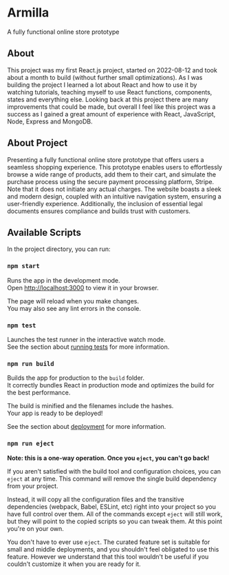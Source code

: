 # Armilla
A fully functional online store prototype

## About

This project was my first React.js project, started on 2022-08-12 and took about a month to build (without further small optimizations). As I was building the project I learned a lot about React and how to use it by watching tutorials, teaching myself to use React functions, components, states and everything else. Looking back at this project there are many improvements that could be made, but overall I feel like this project was a success as I gained a great amount of experience with React, JavaScript, Node, Express and MongoDB.

## About Project

Presenting a fully functional online store prototype that offers users a seamless shopping experience. This prototype enables users to effortlessly browse a wide range of products, add them to their cart, and simulate the purchase process using the secure payment processing platform, Stripe. Note that it does not initiate any actual charges. The website boasts a sleek and modern design, coupled with an intuitive navigation system, ensuring a user-friendly experience. Additionally, the inclusion of essential legal documents ensures compliance and builds trust with customers.

## Available Scripts

In the project directory, you can run:

### `npm start`

Runs the app in the development mode.\
Open [http://localhost:3000](http://localhost:3000) to view it in your browser.

The page will reload when you make changes.\
You may also see any lint errors in the console.

### `npm test`

Launches the test runner in the interactive watch mode.\
See the section about [running tests](https://facebook.github.io/create-react-app/docs/running-tests) for more information.

### `npm run build`

Builds the app for production to the `build` folder.\
It correctly bundles React in production mode and optimizes the build for the best performance.

The build is minified and the filenames include the hashes.\
Your app is ready to be deployed!

See the section about [deployment](https://facebook.github.io/create-react-app/docs/deployment) for more information.

### `npm run eject`

**Note: this is a one-way operation. Once you `eject`, you can't go back!**

If you aren't satisfied with the build tool and configuration choices, you can `eject` at any time. This command will remove the single build dependency from your project.

Instead, it will copy all the configuration files and the transitive dependencies (webpack, Babel, ESLint, etc) right into your project so you have full control over them. All of the commands except `eject` will still work, but they will point to the copied scripts so you can tweak them. At this point you're on your own.

You don't have to ever use `eject`. The curated feature set is suitable for small and middle deployments, and you shouldn't feel obligated to use this feature. However we understand that this tool wouldn't be useful if you couldn't customize it when you are ready for it.